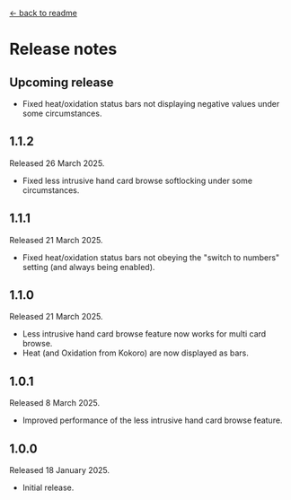 [← back to readme](README.md)

# Release notes

## Upcoming release

* Fixed heat/oxidation status bars not displaying negative values under some circumstances.

## 1.1.2
Released 26 March 2025.

* Fixed less intrusive hand card browse softlocking under some circumstances.

## 1.1.1
Released 21 March 2025.

* Fixed heat/oxidation status bars not obeying the "switch to numbers" setting (and always being enabled).

## 1.1.0
Released 21 March 2025.

* Less intrusive hand card browse feature now works for multi card browse.
* Heat (and Oxidation from Kokoro) are now displayed as bars.

## 1.0.1
Released 8 March 2025.

* Improved performance of the less intrusive hand card browse feature.

## 1.0.0
Released 18 January 2025.

* Initial release.
